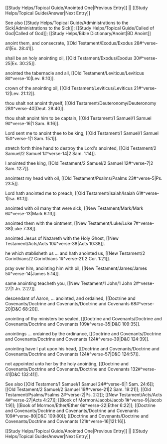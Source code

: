 [[Study Helps/Topical Guide/Anointed One|Previous Entry]]  ||  [[Study Helps/Topical Guide/Answer|Next Entry]]

 See also [[Study Helps/Topical Guide/Administrations to the Sick|Administrations to the Sick]]; [[Study Helps/Topical Guide/Called of God|Called of God]]; [[Study Helps/Bible Dictionary/Anoint|BD Anoint]]

 anoint them, and consecrate, [[Old Testament/Exodus/Exodus 28#^verse-41|Ex. 28:41]].

 shall be an holy anointing oil, [[Old Testament/Exodus/Exodus 30#^verse-25|Ex. 30:25]].

 anointed the tabernacle and all, [[Old Testament/Leviticus/Leviticus 8#^verse-10|Lev. 8:10]].

 crown of the anointing oil, [[Old Testament/Leviticus/Leviticus 21#^verse-12|Lev. 21:12]].

 thou shalt not anoint thyself, [[Old Testament/Deuteronomy/Deuteronomy 28#^verse-40|Deut. 28:40]].

 thou shalt anoint him to be captain, [[Old Testament/1 Samuel/1 Samuel 9#^verse-16|1 Sam. 9:16]].

 Lord sent me to anoint thee to be king, [[Old Testament/1 Samuel/1 Samuel 15#^verse-1|1 Sam. 15:1]].

 stretch forth thine hand to destroy the Lord's anointed, [[Old Testament/2 Samuel/2 Samuel 1#^verse-14|2 Sam. 1:14]].

 I anointed thee king, [[Old Testament/2 Samuel/2 Samuel 12#^verse-7|2 Sam. 12:7]].

 anointest my head with oil, [[Old Testament/Psalms/Psalms 23#^verse-5|Ps. 23:5]].

 Lord hath anointed me to preach, [[Old Testament/Isaiah/Isaiah 61#^verse-1|Isa. 61:1]].

 anointed with oil many that were sick, [[New Testament/Mark/Mark 6#^verse-13|Mark 6:13]].

 anointed them with the ointment, [[New Testament/Luke/Luke 7#^verse-38|Luke 7:38]].

 anointed Jesus of Nazareth with the Holy Ghost, [[New Testament/Acts/Acts 10#^verse-38|Acts 10:38]].

 he which stablisheth us ... and hath anointed us, [[New Testament/2 Corinthians/2 Corinthians 1#^verse-21|2 Cor. 1:21]].

 pray over him, anointing him with oil, [[New Testament/James/James 5#^verse-14|James 5:14]].

 same anointing teacheth you, [[New Testament/1 John/1 John 2#^verse-27|1 Jn. 2:27]].

 descendant of Aaron, ... anointed, and ordained, [[Doctrine and Covenants/Doctrine and Covenants/Doctrine and Covenants 68#^verse-20|D&C 68:20]].

 anointing of thy ministers be sealed, [[Doctrine and Covenants/Doctrine and Covenants/Doctrine and Covenants 109#^verse-35|D&C 109:35]].

 anointings ... ordained by the ordinance, [[Doctrine and Covenants/Doctrine and Covenants/Doctrine and Covenants 124#^verse-39|D&C 124:39]].

 anointing have I put upon his head, [[Doctrine and Covenants/Doctrine and Covenants/Doctrine and Covenants 124#^verse-57|D&C 124:57]].

 not appointed unto her by the holy anointing, [[Doctrine and Covenants/Doctrine and Covenants/Doctrine and Covenants 132#^verse-41|D&C 132:41]].

 See also [[Old Testament/1 Samuel/1 Samuel 24#^verse-6|1 Sam. 24:6]]; [[Old Testament/2 Samuel/2 Samuel 19#^verse-21|2 Sam. 19:21]]; [[Old Testament/Psalms/Psalms 2#^verse-2|Ps. 2:2]]; [[New Testament/Acts/Acts 4#^verse-27|Acts 4:27]]; [[Book of Mormon/Jacob/Jacob 1#^verse-9|Jacob 1:9]]; [[Book of Mormon/Ether/Ether 6#^verse-22|Ether 6:22]]; [[Doctrine and Covenants/Doctrine and Covenants/Doctrine and Covenants 109#^verse-80|D&C 109:80]]; [[Doctrine and Covenants/Doctrine and Covenants/Doctrine and Covenants 121#^verse-16|121:16]].

[[Study Helps/Topical Guide/Anointed One|Previous Entry]]  ||  [[Study Helps/Topical Guide/Answer|Next Entry]]